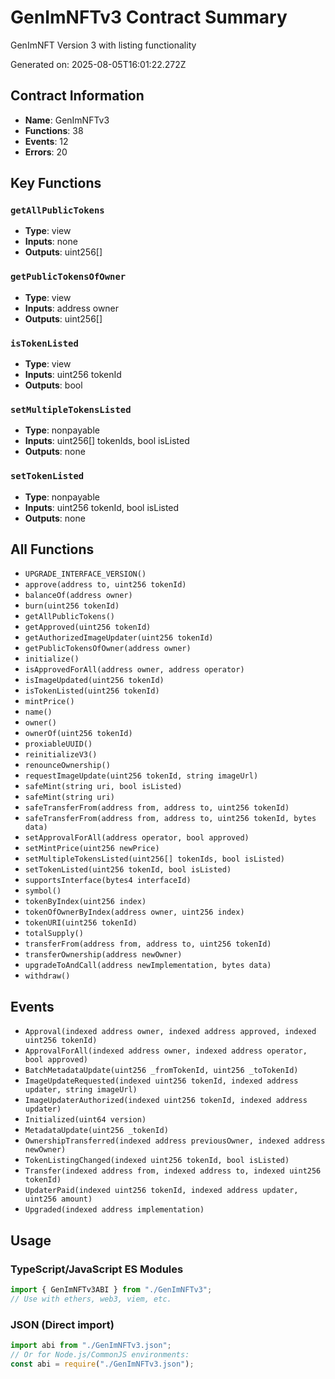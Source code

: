 # GenImNFTv3 Contract Summary

GenImNFT Version 3 with listing functionality

Generated on: 2025-08-05T16:01:22.272Z

## Contract Information

- **Name**: GenImNFTv3
- **Functions**: 38
- **Events**: 12
- **Errors**: 20

## Key Functions

### `getAllPublicTokens`

- **Type**: view
- **Inputs**: none
- **Outputs**: uint256[]

### `getPublicTokensOfOwner`

- **Type**: view
- **Inputs**: address owner
- **Outputs**: uint256[]

### `isTokenListed`

- **Type**: view
- **Inputs**: uint256 tokenId
- **Outputs**: bool

### `setMultipleTokensListed`

- **Type**: nonpayable
- **Inputs**: uint256[] tokenIds, bool isListed
- **Outputs**: none

### `setTokenListed`

- **Type**: nonpayable
- **Inputs**: uint256 tokenId, bool isListed
- **Outputs**: none

## All Functions

- `UPGRADE_INTERFACE_VERSION()`
- `approve(address to, uint256 tokenId)`
- `balanceOf(address owner)`
- `burn(uint256 tokenId)`
- `getAllPublicTokens()`
- `getApproved(uint256 tokenId)`
- `getAuthorizedImageUpdater(uint256 tokenId)`
- `getPublicTokensOfOwner(address owner)`
- `initialize()`
- `isApprovedForAll(address owner, address operator)`
- `isImageUpdated(uint256 tokenId)`
- `isTokenListed(uint256 tokenId)`
- `mintPrice()`
- `name()`
- `owner()`
- `ownerOf(uint256 tokenId)`
- `proxiableUUID()`
- `reinitializeV3()`
- `renounceOwnership()`
- `requestImageUpdate(uint256 tokenId, string imageUrl)`
- `safeMint(string uri, bool isListed)`
- `safeMint(string uri)`
- `safeTransferFrom(address from, address to, uint256 tokenId)`
- `safeTransferFrom(address from, address to, uint256 tokenId, bytes data)`
- `setApprovalForAll(address operator, bool approved)`
- `setMintPrice(uint256 newPrice)`
- `setMultipleTokensListed(uint256[] tokenIds, bool isListed)`
- `setTokenListed(uint256 tokenId, bool isListed)`
- `supportsInterface(bytes4 interfaceId)`
- `symbol()`
- `tokenByIndex(uint256 index)`
- `tokenOfOwnerByIndex(address owner, uint256 index)`
- `tokenURI(uint256 tokenId)`
- `totalSupply()`
- `transferFrom(address from, address to, uint256 tokenId)`
- `transferOwnership(address newOwner)`
- `upgradeToAndCall(address newImplementation, bytes data)`
- `withdraw()`

## Events

- `Approval(indexed address owner, indexed address approved, indexed uint256 tokenId)`
- `ApprovalForAll(indexed address owner, indexed address operator, bool approved)`
- `BatchMetadataUpdate(uint256 _fromTokenId, uint256 _toTokenId)`
- `ImageUpdateRequested(indexed uint256 tokenId, indexed address updater, string imageUrl)`
- `ImageUpdaterAuthorized(indexed uint256 tokenId, indexed address updater)`
- `Initialized(uint64 version)`
- `MetadataUpdate(uint256 _tokenId)`
- `OwnershipTransferred(indexed address previousOwner, indexed address newOwner)`
- `TokenListingChanged(indexed uint256 tokenId, bool isListed)`
- `Transfer(indexed address from, indexed address to, indexed uint256 tokenId)`
- `UpdaterPaid(indexed uint256 tokenId, indexed address updater, uint256 amount)`
- `Upgraded(indexed address implementation)`

## Usage

### TypeScript/JavaScript ES Modules

```typescript
import { GenImNFTv3ABI } from "./GenImNFTv3";
// Use with ethers, web3, viem, etc.
```

### JSON (Direct import)

```javascript
import abi from "./GenImNFTv3.json";
// Or for Node.js/CommonJS environments:
const abi = require("./GenImNFTv3.json");
```
